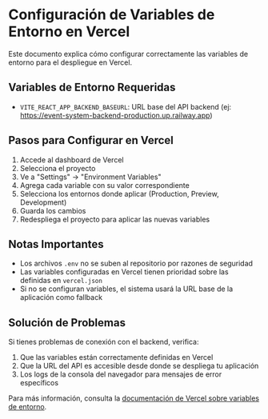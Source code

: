 # Configuración de Variables de Entorno en Vercel

Este documento explica cómo configurar correctamente las variables de entorno para el despliegue en Vercel.

## Variables de Entorno Requeridas

- `VITE_REACT_APP_BACKEND_BASEURL`: URL base del API backend (ej: https://event-system-backend-production.up.railway.app)

## Pasos para Configurar en Vercel

1. Accede al dashboard de Vercel
2. Selecciona el proyecto
3. Ve a "Settings" -> "Environment Variables"
4. Agrega cada variable con su valor correspondiente
5. Selecciona los entornos donde aplicar (Production, Preview, Development)
6. Guarda los cambios
7. Redespliega el proyecto para aplicar las nuevas variables

## Notas Importantes

- Los archivos `.env` no se suben al repositorio por razones de seguridad
- Las variables configuradas en Vercel tienen prioridad sobre las definidas en `vercel.json`
- Si no se configuran variables, el sistema usará la URL base de la aplicación como fallback

## Solución de Problemas

Si tienes problemas de conexión con el backend, verifica:

1. Que las variables están correctamente definidas en Vercel
2. Que la URL del API es accesible desde donde se despliega tu aplicación
3. Los logs de la consola del navegador para mensajes de error específicos

Para más información, consulta la [documentación de Vercel sobre variables de entorno](https://vercel.com/docs/concepts/projects/environment-variables).